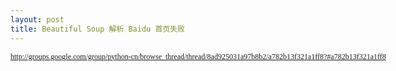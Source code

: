 ```yaml
---
layout: post
title: Beautiful Soup 解析 Baidu 首页失败
---
```

<span style="font-family: 微软雅黑; font-size: 12px; line-height: normal; white-space: pre;">http://groups.google.com/group/python-cn/browse_thread/thread/8ad925031a97b8b2/a782b13f321a1ff8?#a782b13f321a1ff8</span>
<div>
<div><span style="font-family: 微软雅黑, 'courier new'; font-size: small;" size="3" face="微软雅黑, 'courier new'"><span style="font-size: 12px; line-height: normal; white-space: pre;">
<div class="cnblogs_code"><!--

Code highlighting produced by Actipro CodeHighlighter (freeware)

http://www.CodeHighlighter.com/

--><span style="color: #000000;">Traceback&nbsp;(most&nbsp;recent&nbsp;call&nbsp;last):

&nbsp;&nbsp;File&nbsp;</span><span style="color: #800000;">"</span><span style="color: #800000;">E:\e.py</span><span style="color: #800000;">"</span><span style="color: #000000;">,&nbsp;line&nbsp;</span><span style="color: #000000;">8</span><span style="color: #000000;">,&nbsp;</span><span style="color: #0000ff;">in</span><span style="color: #000000;">&nbsp;&lt;module</span><span style="color: #000000;">&gt;</span><span style="color: #000000;">

&nbsp;&nbsp;&nbsp;&nbsp;soup&nbsp;</span><span style="color: #000000;">=</span><span style="color: #000000;">&nbsp;BeautifulSoup(page.read())

&nbsp;&nbsp;File&nbsp;</span><span style="color: #800000;">"</span><span style="color: #800000;">D:\Python25\lib\site-packages\BeautifulSoup.py</span><span style="color: #800000;">"</span><span style="color: #000000;">,&nbsp;line&nbsp;</span><span style="color: #000000;">1499</span><span style="color: #000000;">,&nbsp;</span><span style="color: #0000ff;">in</span><span style="color: #000000;">&nbsp;__init__

&nbsp;&nbsp;&nbsp;&nbsp;BeautifulStoneSoup.__init__(self,&nbsp;</span><span style="color: #000000;">*</span><span style="color: #000000;">args,&nbsp;</span><span style="color: #000000;">**</span><span style="color: #000000;">kwargs)

&nbsp;&nbsp;File&nbsp;</span><span style="color: #800000;">"</span><span style="color: #800000;">D:\Python25\lib\site-packages\BeautifulSoup.py</span><span style="color: #800000;">"</span><span style="color: #000000;">,&nbsp;line&nbsp;</span><span style="color: #000000;">1230</span><span style="color: #000000;">,&nbsp;</span><span style="color: #0000ff;">in</span><span style="color: #000000;">&nbsp;__init__

&nbsp;&nbsp;&nbsp;&nbsp;self._feed(isHTML</span><span style="color: #000000;">=</span><span style="color: #000000;">isHTML)

&nbsp;&nbsp;File&nbsp;</span><span style="color: #800000;">"</span><span style="color: #800000;">D:\Python25\lib\site-packages\BeautifulSoup.py</span><span style="color: #800000;">"</span><span style="color: #000000;">,&nbsp;line&nbsp;</span><span style="color: #000000;">1263</span><span style="color: #000000;">,&nbsp;</span><span style="color: #0000ff;">in</span><span style="color: #000000;">&nbsp;_feed

&nbsp;&nbsp;&nbsp;&nbsp;self.builder.feed(markup)

&nbsp;&nbsp;File&nbsp;</span><span style="color: #800000;">"</span><span style="color: #800000;">D:\Python25\lib\HTMLParser.py</span><span style="color: #800000;">"</span><span style="color: #000000;">,&nbsp;line&nbsp;</span><span style="color: #000000;">108</span><span style="color: #000000;">,&nbsp;</span><span style="color: #0000ff;">in</span><span style="color: #000000;">&nbsp;feed

&nbsp;&nbsp;&nbsp;&nbsp;self.goahead(</span><span style="color: #000000;">0</span><span style="color: #000000;">)

&nbsp;&nbsp;File&nbsp;</span><span style="color: #800000;">"</span><span style="color: #800000;">D:\Python25\lib\HTMLParser.py</span><span style="color: #800000;">"</span><span style="color: #000000;">,&nbsp;line&nbsp;</span><span style="color: #000000;">148</span><span style="color: #000000;">,&nbsp;</span><span style="color: #0000ff;">in</span><span style="color: #000000;">&nbsp;goahead

&nbsp;&nbsp;&nbsp;&nbsp;k&nbsp;</span><span style="color: #000000;">=</span><span style="color: #000000;">&nbsp;self.parse_starttag(i)

&nbsp;&nbsp;File&nbsp;</span><span style="color: #800000;">"</span><span style="color: #800000;">D:\Python25\lib\HTMLParser.py</span><span style="color: #800000;">"</span><span style="color: #000000;">,&nbsp;line&nbsp;</span><span style="color: #000000;">263</span><span style="color: #000000;">,&nbsp;</span><span style="color: #0000ff;">in</span><span style="color: #000000;">&nbsp;parse_starttag

&nbsp;&nbsp;&nbsp;&nbsp;</span><span style="color: #000000;">%</span><span style="color: #000000;">&nbsp;(rawdata[k:endpos][:</span><span style="color: #000000;">20</span><span style="color: #000000;">],))

&nbsp;&nbsp;File&nbsp;</span><span style="color: #800000;">"</span><span style="color: #800000;">D:\Python25\lib\HTMLParser.py</span><span style="color: #800000;">"</span><span style="color: #000000;">,&nbsp;line&nbsp;</span><span style="color: #000000;">115</span><span style="color: #000000;">,&nbsp;</span><span style="color: #0000ff;">in</span><span style="color: #000000;">&nbsp;error

&nbsp;&nbsp;&nbsp;&nbsp;raise&nbsp;HTMLParseError(message,&nbsp;self.getpos())

HTMLParser.HTMLParseError:&nbsp;junk&nbsp;characters&nbsp;</span><span style="color: #0000ff;">in</span><span style="color: #000000;">&nbsp;start&nbsp;tag:&nbsp;u'\u767e\u5ea6\u4e00\u4

e0b&nbsp;id</span><span style="color: #000000;">=</span><span style="color: #000000;">sb</span><span style="color: #000000;">&gt;</span><span style="color: #000000;">',&nbsp;at&nbsp;line&nbsp;</span><span style="color: #000000;">3</span><span style="color: #000000;">,&nbsp;column&nbsp;</span><span style="color: #000000;">201</span></div>
</span></span></div>
<div><span style="font-family: fixed-width, monospace; font-size: x-small;" size="2" face="fixed-width, monospace"><span style="font-size: 10px; line-height: normal;">

</span></span></div>
</div>
<div>出错的 HTML 代码是：&nbsp;</div>
<div>
<div class="cnblogs_Highlighter">
<pre class="brush:html">&lt;input type=submit value=百度一下 id=sb&gt; 
</pre>
</div>
</div>
<div>很常见的问题，标准的HTML应该是：</div>
<div>
<div class="cnblogs_Highlighter">
<pre class="brush:html">&lt;input type="submit" value="百度一下" id="sb"&gt; 
</pre>
</div>
</div>
<div>不知道是百度出于压缩考虑，还是它的技术人员偷懒&nbsp;</div>
<div>应该用 tidy 之类的工具修补下，然后再用 BeautifulSoup 处理&nbsp;</div>
<div>不过正如之前我那条不被人关注的帖子中所提到的，原有多个对 tidy 的 python 封装都不好用&nbsp;</div>
<div>张教主推荐了个自己封装的 tidy ，可以试下&nbsp;</div>